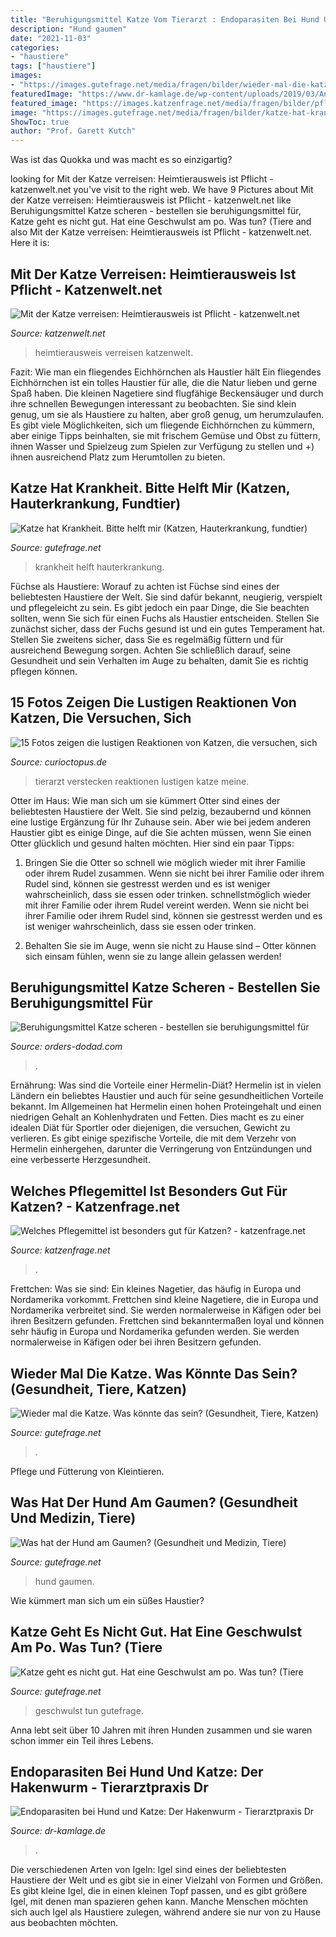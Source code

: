 ```yaml
---
title: "Beruhigungsmittel Katze Vom Tierarzt : Endoparasiten Bei Hund Und Katze: Der Hakenwurm"
description: "Hund gaumen"
date: "2021-11-03"
categories:
- "haustiere"
tags: ["haustiere"]
images:
- "https://images.gutefrage.net/media/fragen/bilder/wieder-mal-die-katze-was-koennte-das-sein/0_original.jpg?v=1449553924000"
featuredImage: "https://www.dr-kamlage.de/wp-content/uploads/2019/03/Ancylostoma-ceylanicum_N-800x592.jpg"
featured_image: "https://images.katzenfrage.net/media/fragen/bilder/pflegemittel-bei-katzen/0_original.jpg?v=1468928677000"
image: "https://images.gutefrage.net/media/fragen/bilder/katze-hat-krankheit-bitte-helft-mir/0_big.jpg?v=1329225398000"
ShowToc: true
author: "Prof. Garett Kutch"
---
```



Was ist das Quokka und was macht es so einzigartig?

	

		
looking for Mit der Katze verreisen: Heimtierausweis ist Pflicht - katzenwelt.net you've visit to the right web. We have 9 Pictures about Mit der Katze verreisen: Heimtierausweis ist Pflicht - katzenwelt.net like Beruhigungsmittel Katze scheren - bestellen sie beruhigungsmittel für, Katze geht es nicht gut. Hat eine Geschwulst am po. Was tun? (Tiere and also Mit der Katze verreisen: Heimtierausweis ist Pflicht - katzenwelt.net. Here it is:
		
    
## Mit Der Katze Verreisen: Heimtierausweis Ist Pflicht - Katzenwelt.net

<img loading=lazy src="https://katzenwelt.net/wp-content/uploads/2018/07/Mit-der-Katze-in-den-Urlaub.jpg" onerror="this.onerror=null;this.src='https://tse2.mm.bing.net/th?id=OIP.AIlJ2OXKnkymxg4DxO97BwHaE8&amp;pid=15.1';" alt="Mit der Katze verreisen: Heimtierausweis ist Pflicht - katzenwelt.net">

_Source: katzenwelt.net_

>heimtierausweis verreisen katzenwelt. 

	

Fazit: Wie man ein fliegendes Eichhörnchen als Haustier hält
Ein fliegendes Eichhörnchen ist ein tolles Haustier für alle, die die Natur lieben und gerne Spaß haben. Die kleinen Nagetiere sind flugfähige Beckensäuger und durch ihre schnellen Bewegungen interessant zu beobachten. Sie sind klein genug, um sie als Haustiere zu halten, aber groß genug, um herumzulaufen. Es gibt viele Möglichkeiten, sich um fliegende Eichhörnchen zu kümmern, aber einige Tipps beinhalten, sie mit frischem Gemüse und Obst zu füttern, ihnen Wasser und Spielzeug zum Spielen zur Verfügung zu stellen und +) ihnen ausreichend Platz zum Herumtollen zu bieten.

    
## Katze Hat Krankheit. Bitte Helft Mir (Katzen, Hauterkrankung, Fundtier)

<img loading=lazy src="https://images.gutefrage.net/media/fragen/bilder/katze-hat-krankheit-bitte-helft-mir/0_big.jpg?v=1329225398000" onerror="this.onerror=null;this.src='https://tse1.mm.bing.net/th?id=OIP.3vDWUpCAWqsLFByzuF0RXgAAAA&amp;pid=15.1';" alt="Katze hat Krankheit. Bitte helft mir (Katzen, Hauterkrankung, fundtier)">

_Source: gutefrage.net_

>krankheit helft hauterkrankung. 

	

Füchse als Haustiere: Worauf zu achten ist
Füchse sind eines der beliebtesten Haustiere der Welt. Sie sind dafür bekannt, neugierig, verspielt und pflegeleicht zu sein. Es gibt jedoch ein paar Dinge, die Sie beachten sollten, wenn Sie sich für einen Fuchs als Haustier entscheiden. Stellen Sie zunächst sicher, dass der Fuchs gesund ist und ein gutes Temperament hat. Stellen Sie zweitens sicher, dass Sie es regelmäßig füttern und für ausreichend Bewegung sorgen. Achten Sie schließlich darauf, seine Gesundheit und sein Verhalten im Auge zu behalten, damit Sie es richtig pflegen können.

    
## 15 Fotos Zeigen Die Lustigen Reaktionen Von Katzen, Die Versuchen, Sich

<img loading=lazy src="https://img.wtvideo.com/images/article/list/23970_2.jpg" onerror="this.onerror=null;this.src='https://tse3.mm.bing.net/th?id=OIP.7dl6dL49YXrLKGqSGwwrAgHaLO&amp;pid=15.1';" alt="15 Fotos zeigen die lustigen Reaktionen von Katzen, die versuchen, sich">

_Source: curioctopus.de_

>tierarzt verstecken reaktionen lustigen katze meine. 

	

Otter im Haus: Wie man sich um sie kümmert
Otter sind eines der beliebtesten Haustiere der Welt. Sie sind pelzig, bezaubernd und können eine lustige Ergänzung für Ihr Zuhause sein. Aber wie bei jedem anderen Haustier gibt es einige Dinge, auf die Sie achten müssen, wenn Sie einen Otter glücklich und gesund halten möchten. Hier sind ein paar Tipps:
1. Bringen Sie die Otter so schnell wie möglich wieder mit ihrer Familie oder ihrem Rudel zusammen. Wenn sie nicht bei ihrer Familie oder ihrem Rudel sind, können sie gestresst werden und es ist weniger wahrscheinlich, dass sie essen oder trinken. schnellstmöglich wieder mit ihrer Familie oder ihrem Rudel vereint werden. Wenn sie nicht bei ihrer Familie oder ihrem Rudel sind, können sie gestresst werden und es ist weniger wahrscheinlich, dass sie essen oder trinken.

2. Behalten Sie sie im Auge, wenn sie nicht zu Hause sind – Otter können sich einsam fühlen, wenn sie zu lange allein gelassen werden!

    
## Beruhigungsmittel Katze Scheren - Bestellen Sie Beruhigungsmittel Für

<img loading=lazy src="https://orders-dodad.com/sncg/mVaRjM7Nk3raXq-hV5CFeAAAAA.jpg" onerror="this.onerror=null;this.src='https://tse3.mm.bing.net/th?id=OIP.rtRzh_GBdNHMPakg53xMOAAAAA&amp;pid=15.1';" alt="Beruhigungsmittel Katze scheren - bestellen sie beruhigungsmittel für">

_Source: orders-dodad.com_

>. 

	

Ernährung: Was sind die Vorteile einer Hermelin-Diät?
Hermelin ist in vielen Ländern ein beliebtes Haustier und auch für seine gesundheitlichen Vorteile bekannt. Im Allgemeinen hat Hermelin einen hohen Proteingehalt und einen niedrigen Gehalt an Kohlenhydraten und Fetten. Dies macht es zu einer idealen Diät für Sportler oder diejenigen, die versuchen, Gewicht zu verlieren. Es gibt einige spezifische Vorteile, die mit dem Verzehr von Hermelin einhergehen, darunter die Verringerung von Entzündungen und eine verbesserte Herzgesundheit.

    
## Welches Pflegemittel Ist Besonders Gut Für Katzen? - Katzenfrage.net

<img loading=lazy src="https://images.katzenfrage.net/media/fragen/bilder/pflegemittel-bei-katzen/0_original.jpg?v=1468928677000" onerror="this.onerror=null;this.src='https://tse1.mm.bing.net/th?id=OIP.u2p6uvLTRI5wDF4SqrQShgHaJ3&amp;pid=15.1';" alt="Welches Pflegemittel ist besonders gut für Katzen? - katzenfrage.net">

_Source: katzenfrage.net_

>. 

	

Frettchen: Was sie sind: Ein kleines Nagetier, das häufig in Europa und Nordamerika vorkommt.
Frettchen sind kleine Nagetiere, die in Europa und Nordamerika verbreitet sind. Sie werden normalerweise in Käfigen oder bei ihren Besitzern gefunden. Frettchen sind bekanntermaßen loyal und können sehr häufig in Europa und Nordamerika gefunden werden. Sie werden normalerweise in Käfigen oder bei ihren Besitzern gefunden.

    
## Wieder Mal Die Katze. Was Könnte Das Sein? (Gesundheit, Tiere, Katzen)

<img loading=lazy src="https://images.gutefrage.net/media/fragen/bilder/wieder-mal-die-katze-was-koennte-das-sein/0_original.jpg?v=1449553924000" onerror="this.onerror=null;this.src='https://tse1.mm.bing.net/th?id=OIP.vLIduOviys1gVo07e_RXOwHaEK&amp;pid=15.1';" alt="Wieder mal die Katze. Was könnte das sein? (Gesundheit, Tiere, Katzen)">

_Source: gutefrage.net_

>. 

	

Pflege und Fütterung von Kleintieren.

    
## Was Hat Der Hund Am Gaumen? (Gesundheit Und Medizin, Tiere)

<img loading=lazy src="https://images.gutefrage.net/media/fragen/bilder/was-hat-der-hund-am-gaumen/0_original.jpg?v=1600800654000" onerror="this.onerror=null;this.src='https://tse2.mm.bing.net/th?id=OIP.ROBkw9OJNyOftamXnHRPJwHaJ4&amp;pid=15.1';" alt="Was hat der Hund am Gaumen? (Gesundheit und Medizin, Tiere)">

_Source: gutefrage.net_

>hund gaumen. 

	

Wie kümmert man sich um ein süßes Haustier?

    
## Katze Geht Es Nicht Gut. Hat Eine Geschwulst Am Po. Was Tun? (Tiere

<img loading=lazy src="https://images.gutefrage.net/media/fragen/bilder/katze-geht-es-nicht-gu-hat-eine-geschwust-am-po-suche-hilfe/0_full.jpg?v=1336340662000" onerror="this.onerror=null;this.src='https://tse4.mm.bing.net/th?id=OIP.2_yHXFTwobHQtKzldh4NXAHaFj&amp;pid=15.1';" alt="Katze geht es nicht gut. Hat eine Geschwulst am po. Was tun? (Tiere">

_Source: gutefrage.net_

>geschwulst tun gutefrage. 

	

Anna lebt seit über 10 Jahren mit ihren Hunden zusammen und sie waren schon immer ein Teil ihres Lebens.

    
## Endoparasiten Bei Hund Und Katze: Der Hakenwurm - Tierarztpraxis Dr

<img loading=lazy src="https://www.dr-kamlage.de/wp-content/uploads/2019/03/Ancylostoma-ceylanicum_N-800x592.jpg" onerror="this.onerror=null;this.src='https://tse4.mm.bing.net/th?id=OIP.9_cV_38S02vqhCCBHyhxtgHaFe&amp;pid=15.1';" alt="Endoparasiten bei Hund und Katze: Der Hakenwurm - Tierarztpraxis Dr">

_Source: dr-kamlage.de_

>. 

	

Die verschiedenen Arten von Igeln:
Igel sind eines der beliebtesten Haustiere der Welt und es gibt sie in einer Vielzahl von Formen und Größen. Es gibt kleine Igel, die in einen kleinen Topf passen, und es gibt größere Igel, mit denen man spazieren gehen kann. Manche Menschen möchten sich auch Igel als Haustiere zulegen, während andere sie nur von zu Hause aus beobachten möchten.

